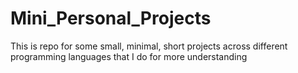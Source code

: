 # Mini_Personal_Projects
This is repo for some small, minimal, short projects across different programming languages that I do for more understanding
